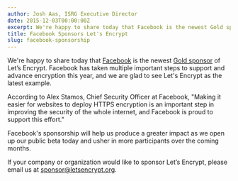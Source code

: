 ```yaml
---
author: Josh Aas, ISRG Executive Director
date: 2015-12-03T00:00:00Z
excerpt: We're happy to share today that Facebook is the newest Gold sponsor of Let’s Encrypt.
title: Facebook Sponsors Let's Encrypt
slug: facebook-sponsorship
---
```


We're happy to share today that [Facebook](https://www.facebook.com/) is the newest [Gold sponsor](/sponsors/) of Let’s Encrypt. Facebook has taken multiple important steps to support and advance encryption this year, and we are glad to see Let's Encrypt as the latest example.

According to Alex Stamos, Chief Security Officer at Facebook, "Making it easier for websites to deploy HTTPS encryption is an important step in improving the security of the whole internet, and Facebook is proud to support this effort."

Facebook's sponsorship will help us produce a greater impact as we open up our public beta today and usher in more participants over the coming months.

If your company or organization would like to sponsor Let’s Encrypt, please email us at <sponsor@letsencrypt.org>.